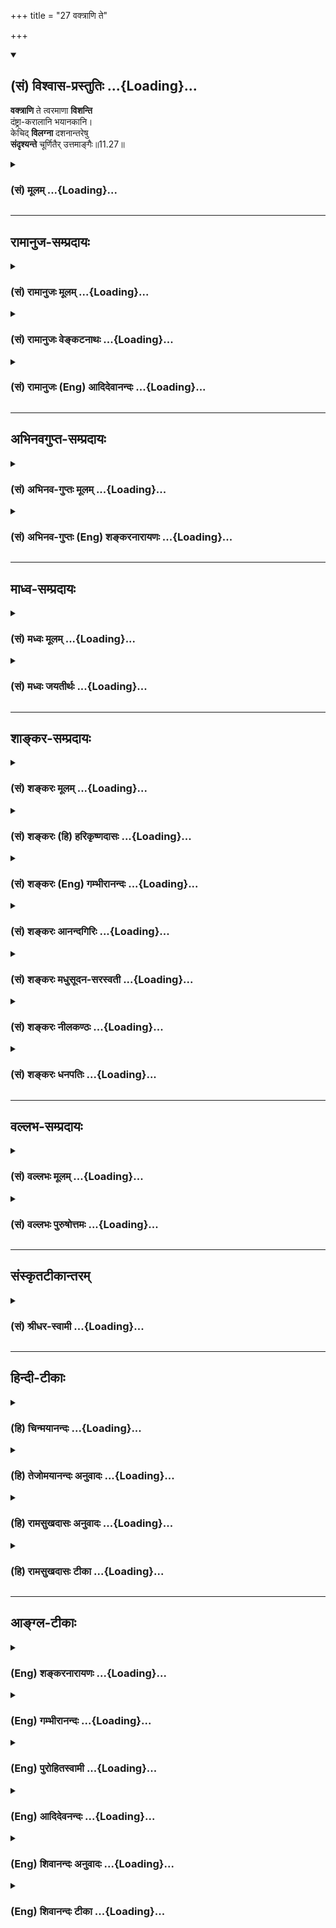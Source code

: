 +++
title = "27 वक्त्राणि ते"

+++
<div class="js_include" newlevelforh1="2" title="(सं) विश्वास-प्रस्तुतिः" unfilled url="/mahAbhAratam/vyAsaH/shlokashaH/06-bhIShma-parva/03-bhagavad-gItA-parva/saMskRtam/vishvAsa-prastutiH/11_vishva-rUpa-darshana/27_vaktrANi_te.md">
<details open><summary><h2>(सं) विश्वास-प्रस्तुतिः ...{Loading}...</h2></summary>

**वक्त्राणि** ते त्वरमाणा **विशन्ति**  
दंष्ट्रा-करालानि भयानकानि।  
केचिद् **विलग्ना** दशनान्तरेषु  
**संदृश्यन्ते** चूर्णितैर् उत्तमाङ्गैः॥11.27॥
</details>
</div>
<div class="js_include collapsed" newlevelforh1="3" title="(सं) मूलम्" unfilled url="/mahAbhAratam/vyAsaH/shlokashaH/06-bhIShma-parva/03-bhagavad-gItA-parva/saMskRtam/mUlam/11_vishva-rUpa-darshana/27_vaktrANi_te.md">
<details><summary><h3>(सं) मूलम् ...{Loading}...</h3></summary>

वक्त्राणि ते त्वरमाणा विशन्ति  
दंष्ट्राकरालानि भयानकानि।  
केचिद्विलग्ना दशनान्तरेषु  
संदृश्यन्ते चूर्णितैरुत्तमाङ्गैः।।11.27।।
</details>
</div>


_________________
## रामानुज-सम्प्रदायः
<div class="js_include collapsed" newlevelforh1="3" title="(सं) रामानुजः मूलम्" unfilled url="/mahAbhAratam/vyAsaH/shlokashaH/06-bhIShma-parva/03-bhagavad-gItA-parva/saMskRtam/rAmAnujaH/mUlam/11_vishva-rUpa-darshana/27_vaktrANi_te.md">
<details><summary><h3>(सं) रामानुजः मूलम् ...{Loading}...</h3></summary>

।।11.27।।**अमी धृतराष्ट्रस्य पुत्राः** दुर्योधनादयः **सर्वे भीष्मो
द्रोणः सूतपुत्रः** कर्णश्च तत्पक्षीयैः अवनिपालसमूहैः सर्वैः **अस्मदीयैः
अपि** कैश्चिद् **योधमुख्यैः सह त्वरमाणा दंष्ट्राकरालनि भयानकानि** तव
**वक्त्राणि विनाशाय विशन्ति।** तत्र **केचित् चूर्णितैः उत्तमाङ्गैः
दशनान्तरेषु विलग्नाः संदृश्यन्ते।**

</details>
</div>
<div class="js_include collapsed" newlevelforh1="3" title="(सं) रामानुजः वेङ्कटनाथः" unfilled url="/mahAbhAratam/vyAsaH/shlokashaH/06-bhIShma-parva/03-bhagavad-gItA-parva/saMskRtam/rAmAnujaH/venkaTanAthaH/11_vishva-rUpa-darshana/27_vaktrANi_te.md">
<details><summary><h3>(सं) रामानुजः वेङ्कटनाथः ...{Loading}...</h3></summary>

।। 11.27अमी इत्यादिश्लोकपञ्चकार्थोत्थानहेतुं तस्य पूर्वेण सङ्गतिं चाह
-- एवमिति। अवश्यम्भावितयास्वमनीषितमित्युक्तम्। स्वमनीषितभारावतरणज्ञापनाय
भीषणरूपाविष्कारः तेन च युद्धप्रोत्साहनं सिध्येदिति भावः।
वक्ष्यमाणमर्जुनादेरुपकरणमात्रत्वं तद्व्यापाराभावेऽपि शक्यत्वं
चाभिप्रेत्यस्वेनैव करिष्यमाणमित्युक्तम्। तदानीं युद्धभूमौ स्थितानां
वक्ष्यमाणभगवद्वक्त्रप्रवेशस्याघटिततया इन्द्रजालादिशङ्कां परिहरति -- स च
पार्थ इति। भगवतः सर्वगोचरस्रष्ट्टत्वादिसाक्षात्कारे
धार्तराष्ट्रादिकतिपयजन्तुसंहारो नात्यद्भुत
इत्यभिप्रायेणाहतस्मिन्नेवेति। सर्वं समाप्नोषि ततोऽसि सर्वः \[11।40\] इति
वक्ष्यमाणप्रकारेण सर्वशरीरतया सर्वभूतः सत्यसङ्कल्पो भगवानेव
धार्तराष्ट्रादिविलयेऽपि सर्वविधं कारणम्; लौकिकातीन्द्रियेण रूपेण ग्रसन्
भगवानेव प्रधानतमो हेतुः; दृष्टास्त्वर्जुनशरादयः
काकतालीयवन्निमित्तमात्रमिति भावः। अनागतमपीत्यादि लौकिकं हि प्रत्यक्षं
वर्तमाननियतमिति भावः। इदमिति -- धार्तराष्ट्रादिविशेषविषयमित्यर्थः। यद्वा
वर्तिष्यमाणमपि साक्षात्काराद्वर्तमानवद्व्यपदिशतीति भावः। अस्मदीयैरिति
पृथगभिधानादवनिपालसङ्घैरित्येतत्परपक्षविषयमिति
व्यञ्जनायतत्पक्षीयैरित्युक्तम्। दुर्योधनादीनां सर्वेषामिव
तत्पक्षीयाणामपि सर्वेषां वधस्य युद्धे
करिष्यमाणत्वात्सर्वैरित्युक्तम्। अस्मदीयैरिति वचनात्स्वपक्षस्थानामपि वधः
स्वेषां चावस्थानं विवक्षितम्। परेषु सर्वैरिति विशेषणात्स्वकीयेषु
योधमुख्यैरित्युपादानाच्च पाण्डवपक्षीयाणां युद्धे
निश्शेषवधाभावःकैश्चिदित्युक्तः। शीघ्रं संहरणस्य
तत्तदपराधत्वरामूलत्वंत्वरमाणपदेन विवक्षितम्। यद्वा समरसंरम्भादिः
सर्वोऽपि व्यापारस्तेषां स्ववधार्थ इति भावः। भयानकानि इति
पृथगुक्तत्वात्करालशब्दोऽत्र सान्तरालत्वविकृतत्वपरः; दन्तुरत्वपरो वाकरालं
दन्तुरे वक्रे इत्यादि। अमी च त्वा \[11।21\] इत्यत्र
क्रियानिर्देशाभावेऽपिमा भवन्तमनलः पवनो वा इत्यादिष्विवाध्याहारेणैव
क्रियान्वयो गुण एव। यद्वाविशन्ति इति वक्ष्यमाणपदमत्रापि
पठितव्यम्। अथवादृष्ट्वा प्रव्यथितान्तरात्मानो धृतिं न विन्दन्ति इति वा
विपरिणतानुषङ्गेण वाक्यसमाप्तिः न पुनः श्लोकद्वयमप्येकवाक्यतया
विवक्षितम्; पूर्वश्लोके त्वेति कर्मतया निर्देशात्परत्रवक्त्राणि ते
\[11।27\] इत्युक्तेःअमी सर्वे धृतराष्ट्रस्य पुत्राः इति भाष्याभिप्रेतः
पाठः;दुर्योधनादयः सर्वे इत्युक्तेः अत एव हिविशन्ति इत्यनेनैकवाक्यतया
व्याख्यातम् रक्षणार्थं भगवति प्रवेशव्युदासाय
वक्ष्यमाणपरामर्शात्विनाशायेत्युक्तम्। तत्र धार्तराष्ट्रादिष्वित्यर्थः।
यद्वा तेषु वक्त्रेष्वित्यर्थः। केचिद्विनाशाय विशन्ति केचित्तु विनष्टाः
सन्दृश्यन्ते इत्युक्तं भवति। विद्ध्येनमिह वैरिणम् \[3।37\] इत्यस्यानन्तरं
यादवप्रकाशीयैरिह केचित्पञ्चश्लोकान्पठन्तीति विलिख्य व्याख्यातम् --
अर्जुन उवाच -- भवत्येष कथं कृष्ण कथं चैष विवर्धते। किमात्मकः
किमाचारस्तन्ममाचक्ष्व पृच्छतः।।1।। भगवानुवाच -- एष सूक्ष्मः परः
शत्रुर्देहिनामिन्द्रियैः सह। सुखं तत्र इवासीनो मोहयन्पार्थ
तिष्ठति।।2।। कामक्रोधमयो घोरः स्तम्भहर्षसमुद्भवः। अहङ्कारोऽभिमानात्मा
दुस्तरः पापकर्मभिः।।3।। हर्षमस्य निवर्त्यैष शोकमस्य ददाति च। भयं चास्य
करोत्येष मोहयंश्च मुहुर्मुहुः।।4।। स एष कलुषी क्षुद्रश्छिद्रापेक्षी
धनञ्जय। रजःप्रवर्तितो मोहान्मानुषाणामुपद्रवः।।5।। इति। अत्र च -- नानारूपैः
पुरुषैर्वध्यमाना विशन्ति ते वक्त्रमचिन्त्यरूपम्। यौधिष्ठिरा
धार्तराष्ट्राश्च योधाः शस्त्रैः कृत्ता विविधैः सर्व एव।।1।। दिव्यानि
कर्माणि तवाद्भुतानि पूर्वाणि पूर्वेऽप्यृषयः स्तुवन्ति। नान्योऽस्ति कर्ता
जगतस्त्वमेको धाता विधाता च विभुर्भुवश्च।।2।। तवाद्भुतं किं न भवेदसह्यं
किं वा शक्यं परतः कीर्तयिष्ये। कर्तासि लोकस्य यतः स्वयं विभो त्वत्तः
सर्वं त्वयि सर्वं त्वमेव।।3।। अत्यद्भुतं कर्म न दुष्करं ते कर्मोन्मानं न
च विद्यते ते। न ते गुणानां परिमाणमस्ति न तेजसो नापि बलस्य नर्द्धेः।।4।।
-- इति। अत्रदिव्यानि इत्यादयः श्लोका नारायणार्यैरपि
लिखिताः। प्रजापतिस्त्वं प्रपितामहश्च \[11।39\] इत्यस्यानन्तरमन्यश्च
श्लोकः -- अनादिमानप्रतिमप्रभावः सर्वेश्वरः सर्वमहाविभूतिः। न हि त्वदन्यः
कश्चिदस्तीह देव लोकत्रये दृश्यतेऽचिन्त्यकर्मा इत्येते श्लोकाः सन्ति न
वेति देवो जानाति। पूर्वव्याख्यातृभिरनुदाहृतत्वादध्ययनप्रसिद्ध्यभावाच्च
भाष्यकारैरनादृताः। न च गीताशास्त्रस्य श्लोकसङ्ख्या व्यासादिभिरुक्ता।
अर्वाचीनास्त्वविश्वसनीया इति।  
  

</details>
</div>
<div class="js_include collapsed" newlevelforh1="3" title="(सं) रामानुजः (Eng) आदिदेवानन्दः" unfilled url="/mahAbhAratam/vyAsaH/shlokashaH/06-bhIShma-parva/03-bhagavad-gItA-parva/saMskRtam/rAmAnujaH/english/AdidevAnandaH/11_vishva-rUpa-darshana/27_vaktrANi_te.md">
<details><summary><h3>(सं) रामानुजः (Eng) आदिदेवानन्दः ...{Loading}...</h3></summary>

11.26 11.27 All these sons of Dhrtarastra like Duryodhana and others like Bhisma, Drona, and Suta's son Karna together with the hosts of monarchs on their side and also the leading warriors on our side, are hastening to their destruction; they enter Your fearful mouths with terrible fangs; some, caught between the teeth are seen with their heads crushed to powder.

</details>
</div>


_________________
## अभिनवगुप्त-सम्प्रदायः
<div class="js_include collapsed" newlevelforh1="3" title="(सं) अभिनव-गुप्तः मूलम्" unfilled url="/mahAbhAratam/vyAsaH/shlokashaH/06-bhIShma-parva/03-bhagavad-gItA-parva/saMskRtam/abhinava-guptaH/mUlam/11_vishva-rUpa-darshana/27_vaktrANi_te.md">
<details><summary><h3>(सं) अभिनव-गुप्तः मूलम् ...{Loading}...</h3></summary>

।।11.27।। No commentary.  
  

</details>
</div>
<div class="js_include collapsed" newlevelforh1="3" title="(सं) अभिनव-गुप्तः (Eng) शङ्करनारायणः" unfilled url="/mahAbhAratam/vyAsaH/shlokashaH/06-bhIShma-parva/03-bhagavad-gItA-parva/saMskRtam/abhinava-guptaH/english/shankaranArAyaNaH/11_vishva-rUpa-darshana/27_vaktrANi_te.md">
<details><summary><h3>(सं) अभिनव-गुप्तः (Eng) शङ्करनारायणः ...{Loading}...</h3></summary>

11.27 Sri Abhinavagupta did not comment upon this sloka.

</details>
</div>


_________________
## माध्व-सम्प्रदायः
<div class="js_include collapsed" newlevelforh1="3" title="(सं) मध्वः मूलम्" unfilled url="/mahAbhAratam/vyAsaH/shlokashaH/06-bhIShma-parva/03-bhagavad-gItA-parva/saMskRtam/madhvaH/mUlam/11_vishva-rUpa-darshana/27_vaktrANi_te.md">
<details><summary><h3>(सं) मध्वः मूलम् ...{Loading}...</h3></summary>

।।11.27।। Sri Madhvacharya did not comment on this sloka.,

</details>
</div>
<div class="js_include collapsed" newlevelforh1="3" title="(सं) मध्वः जयतीर्थः" unfilled url="/mahAbhAratam/vyAsaH/shlokashaH/06-bhIShma-parva/03-bhagavad-gItA-parva/saMskRtam/madhvaH/jayatIrthaH/11_vishva-rUpa-darshana/27_vaktrANi_te.md">
<details><summary><h3>(सं) मध्वः जयतीर्थः ...{Loading}...</h3></summary>

।।11.27।। Sri Jayatirtha did not comment on this sloka.  
  

</details>
</div>


_________________
## शाङ्कर-सम्प्रदायः
<div class="js_include collapsed" newlevelforh1="3" title="(सं) शङ्करः मूलम्" unfilled url="/mahAbhAratam/vyAsaH/shlokashaH/06-bhIShma-parva/03-bhagavad-gItA-parva/saMskRtam/shankaraH/mUlam/11_vishva-rUpa-darshana/27_vaktrANi_te.md">
<details><summary><h3>(सं) शङ्करः मूलम् ...{Loading}...</h3></summary>

।।11.27।। --,**वक्त्राणि** मुखानि ते तव **त्वरमाणाः** त्वरायुक्ताः सन्तः
**विशन्ति;** किंविशिष्टानि मुखानि **दंष्ट्राकरालानि भयानकानि** भयंकराणि।
किञ्च; **केचित्** मुखानि प्रविष्टानां मध्ये **विलग्नाः दशनान्तरेषु**
मांसमिव भक्षितं **संदृश्यन्ते** उपलभ्यन्ते **चूर्णितैः** चूर्णीकृतैः
**उत्तमाङ्गैः** शिरोभिः।। कथं प्रविशन्ति मुखानि इत्याह --,

</details>
</div>
<div class="js_include collapsed" newlevelforh1="3" title="(सं) शङ्करः (हि) हरिकृष्णदासः" unfilled url="/mahAbhAratam/vyAsaH/shlokashaH/06-bhIShma-parva/03-bhagavad-gItA-parva/saMskRtam/shankaraH/hindI/harikRShNadAsaH/11_vishva-rUpa-darshana/27_vaktrANi_te.md">
<details><summary><h3>(सं) शङ्करः (हि) हरिकृष्णदासः ...{Loading}...</h3></summary>

।।11.27।। तथा --, शीघ्रतासे -- बड़ी जल्दीके साथ आपके मुखोंमें प्रवेश कर
रहे हैं। किस प्रकारके मुखोंमें दाढ़ोंवाले विकराल भयंकर मुखोंमें। तथा उन
मुखोंमें प्रविष्ट हुए पुरुषोंमेंसे भी कितने ही विचूर्णित मस्तकोंसहित
दाँतोंके बीचमें भक्षण किये हुए मांसकी भाँति चिपके हुए दीख रहे हैं।

</details>
</div>
<div class="js_include collapsed" newlevelforh1="3" title="(सं) शङ्करः (Eng) गम्भीरानन्दः" unfilled url="/mahAbhAratam/vyAsaH/shlokashaH/06-bhIShma-parva/03-bhagavad-gItA-parva/saMskRtam/shankaraH/english/gambhIrAnandaH/11_vishva-rUpa-darshana/27_vaktrANi_te.md">
<details><summary><h3>(सं) शङ्करः (Eng) गम्भीरानन्दः ...{Loading}...</h3></summary>

11.27 Visanti, they enter; tvarmanah, rapidly, in great haste; into te,
Your; vaktrani, mouths;-what kind of mouths;-bhayanakani, terrible;
damstra-karalani, with cruel teeth. Besides, among these who have
entered the mouths, kecit, some; samdrsyante, are see; vilagna,
sticking, like meat eaten; dasanantaresu, in the gaps between the teeth;
uttamangaih, with their heads; curnitaih, crushed. As to how they enter,
he says:

</details>
</div>
<div class="js_include collapsed" newlevelforh1="3" title="(सं) शङ्करः आनन्दगिरिः" unfilled url="/mahAbhAratam/vyAsaH/shlokashaH/06-bhIShma-parva/03-bhagavad-gItA-parva/saMskRtam/shankaraH/AnandagiriH/11_vishva-rUpa-darshana/27_vaktrANi_te.md">
<details><summary><h3>(सं) शङ्करः आनन्दगिरिः ...{Loading}...</h3></summary>

।।11.27।। भगवद्रूपस्योग्रत्वे हेत्वन्तरमाह -- **किञ्चेति।** प्रविष्टानां
मध्ये केचिदिति संबन्धः।

</details>
</div>
<div class="js_include collapsed" newlevelforh1="3" title="(सं) शङ्करः मधुसूदन-सरस्वती" unfilled url="/mahAbhAratam/vyAsaH/shlokashaH/06-bhIShma-parva/03-bhagavad-gItA-parva/saMskRtam/shankaraH/madhusUdana-sarasvatI/11_vishva-rUpa-darshana/27_vaktrANi_te.md">
<details><summary><h3>(सं) शङ्करः मधुसूदन-सरस्वती ...{Loading}...</h3></summary>

।।11.27।। वक्त्राणीति। अमी धृतराष्ट्रपुत्रप्रभृतयः सर्वेपि ते तव
दंष्ट्राकरालानि भयानकानि वक्त्राणिव त्वरमाणा विशन्ति। तत्र च
केचिच्चूर्णितैरुत्तमाङ्गैः शिरोभिर्विशिष्टा दशनान्तरेषु विलग्ना विशेषेण
संलग्ना दृश्यन्ते मया सम्यगसंदेहेन।

</details>
</div>
<div class="js_include collapsed" newlevelforh1="3" title="(सं) शङ्करः नीलकण्ठः" unfilled url="/mahAbhAratam/vyAsaH/shlokashaH/06-bhIShma-parva/03-bhagavad-gItA-parva/saMskRtam/shankaraH/nIlakaNThaH/11_vishva-rUpa-darshana/27_vaktrANi_te.md">
<details><summary><h3>(सं) शङ्करः नीलकण्ठः ...{Loading}...</h3></summary>

।।11.27।। ते भीष्मादयः। उत्तमाङ्गैः शिरोभिः। अयं भावः -- धृतराष्ट्रस्य
पुत्राः पापिष्ठाः भवन्तमेव त्रैलोक्यशरीरं विशन्ति। पापानुरूपं तस्य
पायुस्थानस्थितान्नरकानेव गच्छन्तीति तत्र त्वां विशन्तीत्येवोक्तम्।
भीष्मादयस्तु भक्ता यतोऽग्निर्ब्राह्मणा वेदाश्च प्रसूतास्तद्भगवतो मुखं
प्रविशन्तीति वैषम्यगतिसूचनार्थं त्वां धृतराष्ट्रस्य पुत्रा विशन्ति
भीष्मादयस्ते वक्त्राणि विशन्तीति विभागदर्शनं युक्तमिति।

</details>
</div>
<div class="js_include collapsed" newlevelforh1="3" title="(सं) शङ्करः धनपतिः" unfilled url="/mahAbhAratam/vyAsaH/shlokashaH/06-bhIShma-parva/03-bhagavad-gItA-parva/saMskRtam/shankaraH/dhanapatiH/11_vishva-rUpa-darshana/27_vaktrANi_te.md">
<details><summary><h3>(सं) शङ्करः धनपतिः ...{Loading}...</h3></summary>

।।11.27।। किंच तव मुखानि दंष्ट्राकरालानि अतएव भयंकराणि त्वरायुक्ता
विशन्ति। तत्र प्रविष्टनां मध्ये किंचिद्दन्तान्तरेषु चूर्णितैः
शिरोभिर्विलग्ना भक्षितमांसमिव संदृश्यन्ते उपलभ्यन्ते।

</details>
</div>


_________________
## वल्लभ-सम्प्रदायः
<div class="js_include collapsed" newlevelforh1="3" title="(सं) वल्लभः मूलम्" unfilled url="/mahAbhAratam/vyAsaH/shlokashaH/06-bhIShma-parva/03-bhagavad-gItA-parva/saMskRtam/vallabhaH/mUlam/11_vishva-rUpa-darshana/27_vaktrANi_te.md">
<details><summary><h3>(सं) वल्लभः मूलम् ...{Loading}...</h3></summary>

।।11.27।। Sri Vallabhacharya did not comment on this sloka.

</details>
</div>
<div class="js_include collapsed" newlevelforh1="3" title="(सं) वल्लभः पुरुषोत्तमः" unfilled url="/mahAbhAratam/vyAsaH/shlokashaH/06-bhIShma-parva/03-bhagavad-gItA-parva/saMskRtam/vallabhaH/puruShottamaH/11_vishva-rUpa-darshana/27_vaktrANi_te.md">
<details><summary><h3>(सं) वल्लभः पुरुषोत्तमः ...{Loading}...</h3></summary>

  
  
।।11.27।। त्वरमाणा वेगवत्तराः दंष्ट्राकरालानि स्वतोऽपि भयानकानि वक्त्राणि
विशन्ति प्रविशन्ति। प्रवेशानन्तरं दृष्टमाह। केचित् एके दशनान्तरेषु
दन्तच्छिद्रेषु विलग्ना लम्बमानाः चूर्णितैः चूर्णीकृतैः उत्तमाङ्गैः
सन्दृश्यन्ते।  
  

</details>
</div>


_________________
## संस्कृतटीकान्तरम्
<div class="js_include collapsed" newlevelforh1="3" title="(सं) श्रीधर-स्वामी" unfilled url="/mahAbhAratam/vyAsaH/shlokashaH/06-bhIShma-parva/03-bhagavad-gItA-parva/saMskRtam/shrIdhara-svAmI/11_vishva-rUpa-darshana/27_vaktrANi_te.md">
<details><summary><h3>(सं) श्रीधर-स्वामी ...{Loading}...</h3></summary>

।।11.27।।**वक्त्राणीति।** एते सर्वे त्वरमाणा धावन्त इव दंष्ट्राभिः
करालानि भयंकराणि वक्त्राणि विशन्ति। तेषां मध्ये
केचिच्चूर्णीकृतैरुत्तमाङ्गैः शिरोभिरुपलक्षिता दन्तसंधिषु संश्लिष्टाः
संदृश्यन्ते।

</details>
</div>


_________________
## हिन्दी-टीकाः
<div class="js_include collapsed" newlevelforh1="3" title="(हि) चिन्मयानन्दः" unfilled url="/mahAbhAratam/vyAsaH/shlokashaH/06-bhIShma-parva/03-bhagavad-gItA-parva/hindI/chinmayAnandaH/11_vishva-rUpa-darshana/27_vaktrANi_te.md">
<details><summary><h3>(हि) चिन्मयानन्दः ...{Loading}...</h3></summary>

।।11.27।। सत्य के अन्वेषण के अपने उद्देश्य के प्रति दृढ़ रहकर जो
दर्शनशास्त्र; समष्टि को बिना किसी भय या पक्षपात के समझना चाहता है; वह
प्रकृति के विनाशकारी पक्ष की उपेक्षा नहीं कर सकता। उपादान (कच्चे माल) के
विनाश अर्थात् विकार के बिना किसी भी नवीन वस्तु का निर्माण नहीं हो सकता
है। विश्व में जहाँ कहीं भी कोई अस्तित्व हैं वह परिवर्तन की पुनरावृत्ति
मात्र है और इस परिवर्तन को निर्मित वस्तु की दृष्टि से देखने पर सृष्टि
कहा जाता है और उपादान की दृष्टि से उसे ही विनाश कहते हैं। इस प्रकार हम
देखते हैं कि हिन्दू धर्म के साहसी आर्य ऋषियों ने परम सत्य के सौन्दर्य की
स्तुति के समय; केवल उसे सर्वज्ञ सृष्टिकर्ता या सर्वशक्तिमान पालनकर्त्ता
के रूप में ही नहीं देखा; वरन् समस्त नामरूपों के सर्व समर्थ संहारकर्त्ता
के रूप में भी उसका दर्शन और स्तुतिगान किया है। जिन धार्मिक मतों में अभी
तक जीवन का उसकी सम्पूर्णता में निरीक्षण और विश्लेषण नहीं किया गया है;
उन्हें उपर्युक्त कथन भयंकर प्रतीत हो सकता है। अर्जुन के वचन अर्थपूर्ण
हैं। वह विश्वरूप को समस्त नामरूपों को स्वाहा करते हुए नहीं देखता; बल्कि
उन नामरूपों को शीघ्रता से विराट् पुरुष के मुख में प्रवेश करते हुए देखता
है। समुद्र को यदि हम देखें तो ज्ञात होगा कि तरंगों को अपने में समा लेने
के लिए समुद्र स्वस्थान से ऊपर नहीं उठता; किन्तु वे तरंगें ही क्षणभर की
क्रीड़ा के पश्चात् स्वत ही शीघ्रता से समुद्र में लुप्त हो जाती हैं। इसी
प्रकार सत्य से व्यक्त हुई यह विविधता की सृष्टि सत्य की सतह पर अपनी
क्रीड़ा के पश्चात् अवश्य ही; अपने प्रभवस्थान पूर्ण पुरुष में शीघ्र गति
से लीन हो जायेगी। अर्जुन; प्रकृति के विनाशकारी तत्त्व के जम्हाई लेते मुख
में भीष्मद्रोणादि कौरवपक्षीय योद्धागणों तथा स्वपक्ष के भी प्रमुख
योद्धाओं को वेग से प्रवेश करते हुये देखता है। यह दृश्य न केवल अर्जुन को
उसके साहस को तोड़ते हुए भयभीत ही करता है; अपितु उसे भविष्य में झांककर
देखने का आत्मविश्वास भी प्रदान करता है। यद्यपि सैनिक संख्या तथा
शस्त्रास्त्रों की आपूर्ति की दृष्टि से कौरव अधिक शक्तिशाली थे; किन्तु
उनका विनाश देखकर अर्जुन को धैर्य प्राप्त होता है। यह भावी घटनाओं का
संकेत ही था। जब भगवान् विश्वरूप में प्रकट होते हैं; तब उस एकत्व की
संकल्पना में न केवल आकाश (देश) संकुचित हो जाता है; बल्कि काल भी हमारे
निरीक्षण का विषय बन जाता है। इसलिए; यदि अर्जुन ने उस विराट् रूप में;
भूतकाल को वर्तमान से मिलकर भविष्य की ओर अग्रसर होते हुए देखा हो; तो
इसमें कोई आश्चर्य़ नहीं है। सम्पूर्ण गीता ग्रन्थ में से प्रथम दो पृष्ठ
पढ़ना अथवा उन्हें छोड़कर तीसरा पृष्ठ पढ़ना मेरी इच्छा पर निर्भर करता है।
इसी प्रकार; जब अर्जुन के समक्ष सम्पूर्ण विश्वरूप ही उपस्थित था; तो वह एक
दृष्टि में यत्रतत्रसर्वत्र देख सकता था और भूतवर्तमानभविष्य को भी। आधुनिक
वैज्ञानिक भी इस तथ्य को स्वीकार करते हैं कि वस्तुत देश काल एक ही हैं; और
वे परस्पर की दृष्टि से व्यक्त होते हैं। सत्यनिष्ठ एवं सत्य के साधक
पुरुषों को इस बात का भय नहीं होता कि उनका सत्यान्वेषण उन्हें कौनसे सत्य
तक पहुँचायेगा। यदि वह सत्य भयंकर है; तो वे उसे भी स्वीकार करते हैं। यह
जगत् दो विरुद्ध धर्मियों का एक मिश्रण है। इसमें सुरूपता और कुरूपता; शुभ
और अशुभ; कोमल और कठोर तथा मधुर और कटु सब कुछ विद्यमान है। इन समस्त रूपों
में परमात्मा ही व्यक्त हो रहा है। अत; यदि हम अपनी रुचि के अनुसार
परमात्मा के केवल सुन्दर; शुभ; कोमल और मधुर भावों को ही स्वीकार करते हैं;
तो ईश्वर की यह पूजा अथवा सत्य का यह मूल्यांकन पूर्ण नहीं कहा जा सकता।
पूर्वाग्रहरहित और अनासक्त व्यक्ति को ईश्वर के कुरूप; अशुभ; कठोर और कटु
भावों को मान्यता देनी ही होगी। वह दर्शनशास्त्र ही पूर्ण है; जो यह बोध
कराए कि यद्यपि परमात्मा ही इन सब नाम; रूप और गुणों में व्यक्त हो रहा है;
तथापि वह अपने पारमार्थिक स्वरूप से; इन सब गुणों से सर्वथा अतीत है। इसलिए;
शुद्ध वैज्ञानिक पद्धति से अर्जुन को विश्वरूप का विस्तृत विवरण देना पड़ता
है; फिर वह विवरण कितना ही भयंकर और रक्त को जमाने वाला ही क्यों न हो।
निसन्देह गीता में वास्तविकता का बोध है। काल के मुख को यहाँ भयानक और
विकराल दाढ़ों वाला कहकर उसका यथार्थ चित्रण किया गया है। वे किस प्रकार
प्रवेश कर रहे हैं अर्जुन कहता है

</details>
</div>
<div class="js_include collapsed" newlevelforh1="3" title="(हि) तेजोमयानन्दः अनुवादः" unfilled url="/mahAbhAratam/vyAsaH/shlokashaH/06-bhIShma-parva/03-bhagavad-gItA-parva/hindI/tejomayAnandaH/anuvAdaH/11_vishva-rUpa-darshana/27_vaktrANi_te.md">
<details><summary><h3>(हि) तेजोमयानन्दः अनुवादः ...{Loading}...</h3></summary>

।।11.27।। तीव्र वेग से आपके विकराल दाढ़ों वाले भयानक मुखों में प्रवेश
करते हैं और कई एक चूर्णित शिरों सहित आपके दांतों के बीच में फँसे हुए दिख
रहे हैं।।  
  

</details>
</div>
<div class="js_include collapsed" newlevelforh1="3" title="(हि) रामसुखदासः अनुवादः" unfilled url="/mahAbhAratam/vyAsaH/shlokashaH/06-bhIShma-parva/03-bhagavad-gItA-parva/hindI/rAmasukhadAsaH/anuvAdaH/11_vishva-rUpa-darshana/27_vaktrANi_te.md">
<details><summary><h3>(हि) रामसुखदासः अनुवादः ...{Loading}...</h3></summary>

।।11.26 -- 11.27।। हमारे मुख्य योद्धाओंके सहित भीष्म, द्रोण और वह कर्ण
भी आपमें प्रविष्ट हो रहे हैं। राजाओंके समुदायोंके सहित धृतराष्ट्रके वे
ही सब-के-सब पुत्र आपके विकराल दाढ़ोंके कारण भयंकर मुखोंमें बड़ी तेजीसे
प्रविष्ट हो रहे हैं। उनमेंसे कईएक तो चूर्ण हुए सिरोंसहित आपके दाँतोंके
बीचमें फँसे हुए दीख रहे हैं।

</details>
</div>
<div class="js_include collapsed" newlevelforh1="3" title="(हि) रामसुखदासः टीका" unfilled url="/mahAbhAratam/vyAsaH/shlokashaH/06-bhIShma-parva/03-bhagavad-gItA-parva/hindI/rAmasukhadAsaH/TIkA/11_vishva-rUpa-darshana/27_vaktrANi_te.md">
<details><summary><h3>(हि) रामसुखदासः टीका ...{Loading}...</h3></summary>

।।11.27।।***व्याख्या--*'भीष्मो द्रोणः सूतपुत्रस्तथासौ सहास्मदीयैरपि
योधमुख्यैः'--**हमारे पक्षके धृष्टद्युम्न, विराट्, द्रुपद आदि जो
मुख्य-मुख्य योद्धालोग हैं, वे सब-के-सब धर्मके पक्षमें हैं और केवल अपना
कर्तव्य समझकर युद्ध करनेके लिये आये हैं। हमारे इन सेनापतियोंके साथ
पितामह भीष्म, आचार्य द्रोण और वह प्रसिद्ध सूतपुत्र कर्ण आपमें प्रविष्ट
हो रहे हैं।  
  
यहाँ भीष्म, द्रोण और कर्णका नाम लेनेका तात्पर्य है कि ये तीनों ही अपने
कर्तव्यका पालन करनेके लिये युद्धमें आये थे **(टिप्पणी प₀ 591)**।  
  
**'अमी च त्वां धृतराष्ट्रस्य पुत्राः सर्वे सहैवावनिपालसङ्घैः'--**
दुर्योधनके पक्षमें जितने राजालोग हैं, जो युद्धमें दुर्योधनका प्रिय करना
चाहते हैं (गीता 1। 23) अर्थात् दुर्योधनको हितकी सलाह नहीं दे रहे हैं, उन
सभी,राजाओंके समूहोंके साथ धृतराष्ट्रके दुर्योधन, दुःशासन आदि सौ पुत्र
विकराल दाढ़ोंके कारण अत्यन्त भयानक आपके मुखोंमें बड़ी तेजीसे प्रवेश कर
रहे हैं --

</details>
</div>


_________________
## आङ्ग्ल-टीकाः
<div class="js_include collapsed" newlevelforh1="3" title="(Eng) शङ्करनारायणः" unfilled url="/mahAbhAratam/vyAsaH/shlokashaH/06-bhIShma-parva/03-bhagavad-gItA-parva/english/shankaranArAyaNaH/11_vishva-rUpa-darshana/27_vaktrANi_te.md">
<details><summary><h3>(Eng) शङ्करनारायणः ...{Loading}...</h3></summary>

11.27. They enter, hastening, into Your terrible mouths, frightening with tusks; some \[of them\], sticking in between Your teeth, are clearly visible with their heads powered.

</details>
</div>
<div class="js_include collapsed" newlevelforh1="3" title="(Eng) गम्भीरानन्दः" unfilled url="/mahAbhAratam/vyAsaH/shlokashaH/06-bhIShma-parva/03-bhagavad-gItA-parva/english/gambhIrAnandaH/11_vishva-rUpa-darshana/27_vaktrANi_te.md">
<details><summary><h3>(Eng) गम्भीरानन्दः ...{Loading}...</h3></summary>

11.27 They rapidly enter into Your terrible mouths with cruel teeths!
Some are seen sticking in the gaps between the teeth, with their heads crushed!

</details>
</div>
<div class="js_include collapsed" newlevelforh1="3" title="(Eng) पुरोहितस्वामी" unfilled url="/mahAbhAratam/vyAsaH/shlokashaH/06-bhIShma-parva/03-bhagavad-gItA-parva/english/purohitasvAmI/11_vishva-rUpa-darshana/27_vaktrANi_te.md">
<details><summary><h3>(Eng) पुरोहितस्वामी ...{Loading}...</h3></summary>

11.27 1 see them all rushing headlong into Thy mouths, with terrible tusks, horrible to behold. Some are mangled between thy jaws, with their heads crushed to atoms.

</details>
</div>
<div class="js_include collapsed" newlevelforh1="3" title="(Eng) आदिदेवनन्दः" unfilled url="/mahAbhAratam/vyAsaH/shlokashaH/06-bhIShma-parva/03-bhagavad-gItA-parva/english/AdidevanandaH/11_vishva-rUpa-darshana/27_vaktrANi_te.md">
<details><summary><h3>(Eng) आदिदेवनन्दः ...{Loading}...</h3></summary>

11.27 Hasten to enter Your fearful mouths with terrible fangs. Some,
caught between the teeth are seen with their heads crushed to powder.

</details>
</div>
<div class="js_include collapsed" newlevelforh1="3" title="(Eng) शिवानन्दः अनुवादः" unfilled url="/mahAbhAratam/vyAsaH/shlokashaH/06-bhIShma-parva/03-bhagavad-gItA-parva/english/shivAnandaH/anuvAdaH/11_vishva-rUpa-darshana/27_vaktrANi_te.md">
<details><summary><h3>(Eng) शिवानन्दः अनुवादः ...{Loading}...</h3></summary>

11.27 Some hurriedly enter Thy mouths with their terrible teeth, fearful to behold. Some are found sticking in the gaps between the teeth with their heads crushed to powder.

</details>
</div>
<div class="js_include collapsed" newlevelforh1="3" title="(Eng) शिवानन्दः टीका" unfilled url="/mahAbhAratam/vyAsaH/shlokashaH/06-bhIShma-parva/03-bhagavad-gItA-parva/english/shivAnandaH/TIkA/11_vishva-rUpa-darshana/27_vaktrANi_te.md">
<details><summary><h3>(Eng) शिवानन्दः टीका ...{Loading}...</h3></summary>

11.27 वक्त्राणि mouths; ते Thy; त्वरमाणाः hurrying; विशन्ति enter;
दंष्ट्राकरालानि terribletoothed; भयानकानि fearful to behold; केचित्
some; विलग्नाः sticking; दशनान्तरेषु in the gaps between the teeth;
संदृश्यन्ते are found; चूर्णितैः crushed to powder; उत्तमाङ्गैः with
(their) heads.Commentary How do they enter into the mouth Arjuna continues

</details>
</div>
